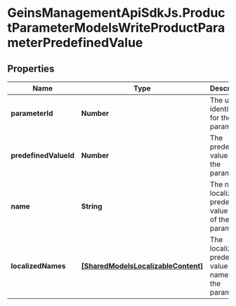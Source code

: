 # GeinsManagementApiSdkJs.ProductParameterModelsWriteProductParameterPredefinedValue

## Properties

Name | Type | Description | Notes
------------ | ------------- | ------------- | -------------
**parameterId** | **Number** | The unique identifier for the parameter. | [optional] 
**predefinedValueId** | **Number** | The predefined value id of the parameter. | [optional] 
**name** | **String** | The non-localized predefined value name of the parameter. | [optional] 
**localizedNames** | [**[SharedModelsLocalizableContent]**](SharedModelsLocalizableContent.md) | The localized predefined value names of the parameter. | [optional] 


